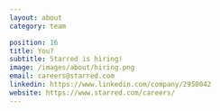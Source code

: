 ```yaml
---
layout: about
category: team

position: 16
title: You?
subtitle: Starred is hiring!
image: /images/about/hiring.png
email: careers@starred.com
linkedin: https://www.linkedin.com/company/2950042
website: https://www.starred.com/careers/
---
```

